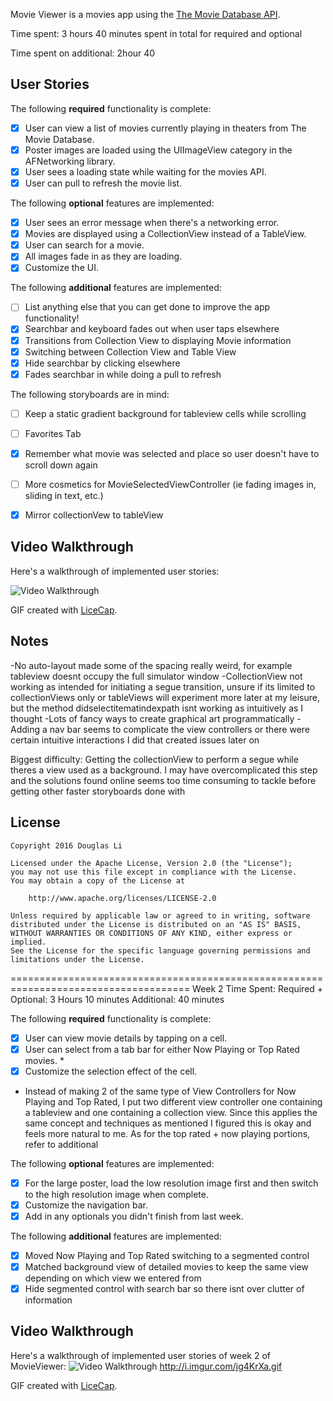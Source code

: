Movie Viewer is a movies app using the [The Movie Database API](http://docs.themoviedb.apiary.io/#).

Time spent: 3 hours 40 minutes spent in total for required and optional

Time spent on additional: 2hour 40


## User Stories

The following **required** functionality is complete:

- [x] User can view a list of movies currently playing in theaters from The Movie Database.
- [x] Poster images are loaded using the UIImageView category in the AFNetworking library.
- [x] User sees a loading state while waiting for the movies API.
- [x] User can pull to refresh the movie list.

The following **optional** features are implemented:

- [x] User sees an error message when there's a networking error.
- [x] Movies are displayed using a CollectionView instead of a TableView.
- [X] User can search for a movie.
- [x] All images fade in as they are loading.
- [x] Customize the UI.

The following **additional** features are implemented:

- [ ] List anything else that you can get done to improve the app functionality!
- [x] Searchbar and keyboard fades out when user taps elsewhere
- [x] Transitions from Collection View to displaying Movie information
- [x] Switching between Collection View and Table View
- [x] Hide searchbar by clicking elsewhere
- [x] Fades searchbar in while doing a pull to refresh

The following storyboards are in mind:
- [ ] Keep a static gradient background for tableview cells while scrolling
- [ ] Favorites Tab
- [x] Remember what movie was selected and place so user doesn't have to scroll down again
- [ ] More cosmetics for MovieSelectedViewController (ie fading images in, sliding in text, etc.)
- [x] Mirror collectionVew to tableView




## Video Walkthrough 

Here's a walkthrough of implemented user stories:

<img src='http://i.imgur.com/G7Aqr04.gif' title='Video Walkthrough' width='' alt='Video Walkthrough' />

GIF created with [LiceCap](http://www.cockos.com/licecap/).

## Notes

-No auto-layout made some of the spacing really weird, for example tableview doesnt occupy the full simulator window
-CollectionView not working as intended for initiating a segue transition, unsure if its limited to collectionViews only or tableViews will experiment more later at my leisure, but the method didselectitematindexpath isnt working as intuitively as I thought
-Lots of fancy ways to create graphical art programmatically
-Adding a nav bar seems to complicate the view controllers or there were certain intuitive interactions I did that created issues later on

Biggest difficulty: Getting the collectionView to perform a segue while theres a view used as a background. I may have overcomplicated this step and the solutions found online seems too time consuming to tackle before getting other faster storyboards done with


## License

    Copyright 2016 Douglas Li

    Licensed under the Apache License, Version 2.0 (the "License");
    you may not use this file except in compliance with the License.
    You may obtain a copy of the License at

        http://www.apache.org/licenses/LICENSE-2.0

    Unless required by applicable law or agreed to in writing, software
    distributed under the License is distributed on an "AS IS" BASIS,
    WITHOUT WARRANTIES OR CONDITIONS OF ANY KIND, either express or implied.
    See the License for the specific language governing permissions and
    limitations under the License.


=====================================================================================
Week 2
Time Spent:
Required + Optional: 3 Hours 10 minutes
Additional: 40 minutes


The following **required** functionality is complete:
- [x] User can view movie details by tapping on a cell.
- [x] User can select from a tab bar for either Now Playing or Top Rated movies. *
- [x] Customize the selection effect of the cell.

* Instead of making 2 of the same type of View Controllers for Now Playing and Top Rated, 
I put two different view controller one containing a tableview and one containing a collection
view. Since this applies the same concept and techniques as mentioned I figured this is okay
and feels more natural to me. As for the top rated + now playing portions, refer to additional



The following **optional** features are implemented:
- [x] For the large poster, load the low resolution image first and then switch to the high resolution image when complete.
- [x] Customize the navigation bar.
- [x] Add in any optionals you didn't finish from last week.

The following **additional** features are implemented:
- [x] Moved Now Playing and Top Rated switching to a segmented control
- [x] Matched background view of detailed movies to keep the same view depending on which 
view we entered from
- [x] Hide segmented control with search bar so there isnt over clutter of information

## Video Walkthrough 

Here's a walkthrough of implemented user stories of week 2 of MovieViewer:
<img src='http://i.imgur.com/jg4KrXa.gif' title='Video Walkthrough' width='' alt='Video Walkthrough' />
http://i.imgur.com/jg4KrXa.gif


GIF created with [LiceCap](http://www.cockos.com/licecap/).
